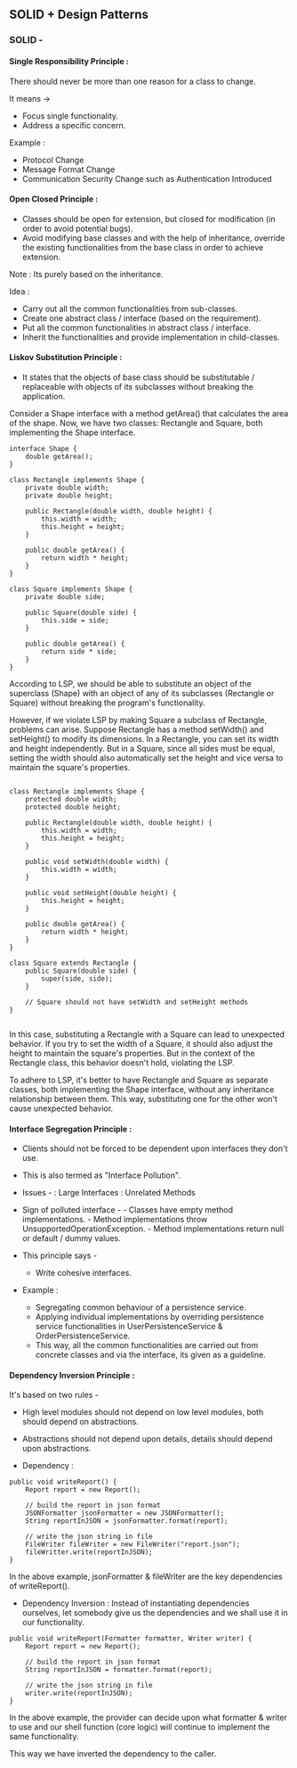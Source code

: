 ## SOLID + Design Patterns

### SOLID -

#### Single Responsibility Principle : 
There should never be more than one reason for a class to change.

It means ->
- Focus single functionality.
- Address a specific concern.

Example :
* Protocol Change
* Message Format Change
* Communication Security Change such as Authentication Introduced


#### Open Closed Principle : 
- Classes should be open for extension, but closed for modification (in order to avoid potential bugs).
- Avoid modifying base classes and with the help of inheritance, override the existing functionalities from the base class in order to achieve extension.

Note : Its purely based on the inheritance.

Idea : 
- Carry out all the common functionalities from sub-classes.
- Create one abstract class / interface (based on the requirement).
- Put all the common functionalities in abstract class / interface.
- Inherit the functionalities and provide implementation in child-classes.

#### Liskov Substitution Principle :
- It states that the objects of base class should be substitutable / replaceable with objects of its subclasses without breaking the application.

Consider a Shape interface with a method getArea() that calculates the area of the shape. Now, we have two classes: Rectangle and Square, both implementing the Shape interface.

```
interface Shape {
    double getArea();
}

class Rectangle implements Shape {
    private double width;
    private double height;

    public Rectangle(double width, double height) {
        this.width = width;
        this.height = height;
    }

    public double getArea() {
        return width * height;
    }
}

class Square implements Shape {
    private double side;

    public Square(double side) {
        this.side = side;
    }

    public double getArea() {
        return side * side;
    }
}

```

According to LSP, we should be able to substitute an object of the superclass (Shape) with an object of any of its subclasses (Rectangle or Square) without breaking the program's functionality.

However, if we violate LSP by making Square a subclass of Rectangle, problems can arise. Suppose Rectangle has a method setWidth() and setHeight() to modify its dimensions. In a Rectangle, you can set its width and height independently. But in a Square, since all sides must be equal, setting the width should also automatically set the height and vice versa to maintain the square's properties.

```

class Rectangle implements Shape {
    protected double width;
    protected double height;

    public Rectangle(double width, double height) {
        this.width = width;
        this.height = height;
    }

    public void setWidth(double width) {
        this.width = width;
    }

    public void setHeight(double height) {
        this.height = height;
    }

    public double getArea() {
        return width * height;
    }
}

class Square extends Rectangle {
    public Square(double side) {
        super(side, side);
    }

    // Square should not have setWidth and setHeight methods
}


```

In this case, substituting a Rectangle with a Square can lead to unexpected behavior. If you try to set the width of a Square, it should also adjust the height to maintain the square's properties. But in the context of the Rectangle class, this behavior doesn't hold, violating the LSP.

To adhere to LSP, it's better to have Rectangle and Square as separate classes, both implementing the Shape interface, without any inheritance relationship between them. This way, substituting one for the other won't cause unexpected behavior.

#### Interface Segregation Principle :
- Clients should not be forced to be dependent upon interfaces they don't use.
- This is also termed as "Interface Pollution".
- Issues -
        : Large Interfaces
        : Unrelated Methods

- Sign of polluted interface -
        - Classes have empty method implementations.
        - Method implementations throw UnsupportedOperationException.
        - Method implementations return null or default / dummy values.

- This principle says -
    - Write cohesive interfaces.

- Example :
    - Segregating common behaviour of a persistence service.
    - Applying individual implementations by overriding persistence service functionalities in UserPersistenceService & OrderPersistenceService.
    - This way, all the common functionalities are carried out from concrete classes and via the interface, its given as a guideline.


#### Dependency Inversion Principle :
It's based on two rules -
- High level modules should not depend on low level modules, both should depend on abstractions.
- Abstractions should not depend upon details, details should depend upon abstractions.

- Dependency :
```
public void writeReport() {
    Report report = new Report();

    // build the report in json format
    JSONFormatter jsonFormatter = new JSONFormatter();
    String reportInJSON = jsonFormatter.format(report);

    // write the json string in file
    FileWriter fileWriter = new FileWriter("report.json");
    fileWritter.write(reportInJSON);
}
```
In the above example, jsonFormatter & fileWriter are the key dependencies of writeReport().

- Dependency Inversion :
Instead of instantiating dependencies ourselves, let somebody give us the dependencies and we shall use it in our functionality.

```
public void writeReport(Formatter formatter, Writer writer) {
    Report report = new Report();

    // build the report in json format
    String reportInJSON = formatter.format(report);

    // write the json string in file
    writer.write(reportInJSON);
}
```
In the above example, the provider can decide upon what formatter & writer to use and our shell function (core logic) will continue to implement the same functionality.

This way we have inverted the dependency to the caller.